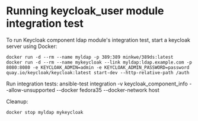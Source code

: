 <!--
Copyright (c) Ansible Project
GNU General Public License v3.0+ (see LICENSES/GPL-3.0-or-later.txt or https://www.gnu.org/licenses/gpl-3.0.txt)
SPDX-License-Identifier: GPL-3.0-or-later
-->
# Running keycloak_user module integration test

To run Keycloak component ldap module's integration test, start a keycloak server using Docker:

    docker run -d --rm --name myldap -p 389:389 minkwe/389ds:latest
    docker run -d --rm --name mykeycloak --link myldap:ldap.example.com -p 8080:8080 -e KEYCLOAK_ADMIN=admin -e KEYCLOAK_ADMIN_PASSWORD=password quay.io/keycloak/keycloak:latest start-dev --http-relative-path /auth

Run integration tests:
    ansible-test integration -v keycloak_component_info --allow-unsupported --docker fedora35 --docker-network host

Cleanup:

    docker stop myldap mykeycloak


